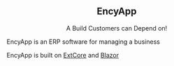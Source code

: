 <div align="center">
    <h2>EncyApp</h2>
    <p align="center">
        <p>A Build Customers can Depend on!</p>
    </p>

</div>


EncyApp is an ERP software for managing a business

EncyApp is built on [ExtCore](https://extcore.net/) and [Blazor](https://dotnet.microsoft.com/apps/aspnet/web-apps/blazor)
